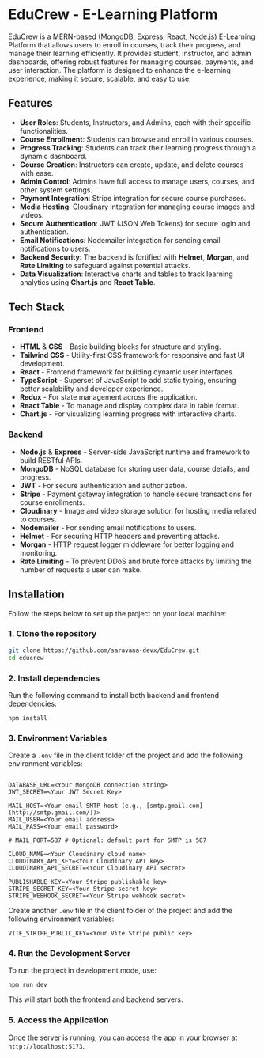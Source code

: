 # EduCrew - E-Learning Platform

EduCrew is a MERN-based (MongoDB, Express, React, Node.js) E-Learning Platform that allows users to enroll in courses, track their progress, and manage their learning efficiently. It provides student, instructor, and admin dashboards, offering robust features for managing courses, payments, and user interaction. The platform is designed to enhance the e-learning experience, making it secure, scalable, and easy to use.

## Features

- **User Roles**: Students, Instructors, and Admins, each with their specific functionalities.
- **Course Enrollment**: Students can browse and enroll in various courses.
- **Progress Tracking**: Students can track their learning progress through a dynamic dashboard.
- **Course Creation**: Instructors can create, update, and delete courses with ease.
- **Admin Control**: Admins have full access to manage users, courses, and other system settings.
- **Payment Integration**: Stripe integration for secure course purchases.
- **Media Hosting**: Cloudinary integration for managing course images and videos.
- **Secure Authentication**: JWT (JSON Web Tokens) for secure login and authentication.
- **Email Notifications**: Nodemailer integration for sending email notifications to users.
- **Backend Security**: The backend is fortified with **Helmet**, **Morgan**, and **Rate Limiting** to safeguard against potential attacks.
- **Data Visualization**: Interactive charts and tables to track learning analytics using **Chart.js** and **React Table**.

## Tech Stack

### Frontend

- **HTML** & **CSS** - Basic building blocks for structure and styling.
- **Tailwind CSS** - Utility-first CSS framework for responsive and fast UI development.
- **React** - Frontend framework for building dynamic user interfaces.
- **TypeScript** - Superset of JavaScript to add static typing, ensuring better scalability and developer experience.
- **Redux** - For state management across the application.
- **React Table** - To manage and display complex data in table format.
- **Chart.js** - For visualizing learning progress with interactive charts.

### Backend

- **Node.js** & **Express** - Server-side JavaScript runtime and framework to build RESTful APIs.
- **MongoDB** - NoSQL database for storing user data, course details, and progress.
- **JWT** - For secure authentication and authorization.
- **Stripe** - Payment gateway integration to handle secure transactions for course enrollments.
- **Cloudinary** - Image and video storage solution for hosting media related to courses.
- **Nodemailer** - For sending email notifications to users.
- **Helmet** - For securing HTTP headers and preventing attacks.
- **Morgan** - HTTP request logger middleware for better logging and monitoring.
- **Rate Limiting** - To prevent DDoS and brute force attacks by limiting the number of requests a user can make.

## Installation

Follow the steps below to set up the project on your local machine:

### 1. Clone the repository

```bash
git clone https://github.com/saravana-devx/EduCrew.git
cd educrew

```

### 2.  Install dependencies

Run the following command to install both backend and frontend dependencies:

```tsx
npm install
```

### 3. Environment Variables

Create a `.env` file in the client folder of the project and add the following environment variables:

```

DATABASE_URL=<Your MongoDB connection string>
JWT_SECRET=<Your JWT Secret Key>

MAIL_HOST=<Your email SMTP host (e.g., [smtp.gmail.com](http://smtp.gmail.com/))>
MAIL_USER=<Your email address>
MAIL_PASS=<Your email password>

# MAIL_PORT=587 # Optional: default port for SMTP is 587

CLOUD_NAME=<Your Cloudinary cloud name>
CLOUDINARY_API_KEY=<Your Cloudinary API key>
CLOUDINARY_API_SECRET=<Your Cloudinary API secret>

PUBLISHABLE_KEY=<Your Stripe publishable key>
STRIPE_SECRET_KEY=<Your Stripe secret key>
STRIPE_WEBHOOK_SECRET=<Your Stripe webhook secret>
```

Create another `.env` file in the client folder of the project and add the following environment variables:

```tsx
VITE_STRIPE_PUBLIC_KEY=<Your Vite Stripe public key>
```

### 4. Run the Development Server

To run the project in development mode, use:

```tsx
npm run dev
```

This will start both the frontend and backend servers.

### 5. Access the Application

Once the server is running, you can access the app in your browser at `http://localhost:5173`.